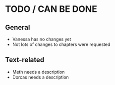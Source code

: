 # TODO / CAN BE DONE

## General
- Vanessa has no changes yet
- Not lots of changes to chapters were requested

## Text-related
- Meth needs a description
- Dorcas needs a description
